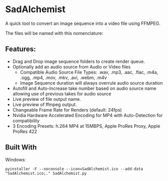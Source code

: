 # SadAlchemist
A quick tool to convert an image sequence into a video file using FFMPEG. 

The files will be named with this nomenclature: <Folder Name>_<Take Number>_<Task Code>

## Features:
- Drag and Drop image sequence folders to create render queue.
- Optionally add an audio source from Audio or Video files
  - Compatible Audio Source File Types: .wav, .mp3, .aac, .flac, .m4a, .ogg, .mp4, .mov, .mkv, .avi, .webm, .m4v
  - Image Sequence duration will always overrule audio source duration
- Autofill and Auto-Increase take number based on audio source name allowing use of previous takes for audio source
- Live preview of file output name.
- Live preview of ffmpeg output.
- Changeable Frame Rate for Renders (default: 24fps)
- Nvidia Hardware Accelerated Encoding for MP4 with Auto-Detection for compatibility
- 3 Encoding Presets: h.264 MP4 at 15MBPS, Apple ProRes Proxy, Apple ProRes 422

## Built With
Windows:
```
pyinstaller -F --noconsole --icon=SadAlchemist.ico --add-data "SadAlchemist.ico;." SadAlchemist.py
```
